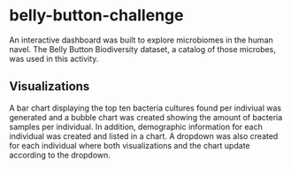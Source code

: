 # belly-button-challenge 

An interactive dashboard was built to explore microbiomes in the human navel. The Belly Button Biodiversity dataset, a catalog of those microbes, was used in this activity.

## Visualizations

A bar chart displaying the top ten bacteria cultures found per indiviual was generated and a bubble chart was created showing the amount of bacteria samples per individual. In addition, demographic information for each individual was created and listed in a chart. A dropdown was also created for each individual where both visualizations and the chart update according to the dropdown.
